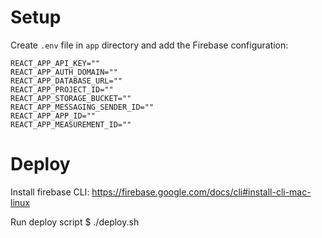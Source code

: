 # Setup

Create `.env` file in `app` directory and add the Firebase configuration:

```
REACT_APP_API_KEY=""
REACT_APP_AUTH_DOMAIN=""
REACT_APP_DATABASE_URL=""
REACT_APP_PROJECT_ID=""
REACT_APP_STORAGE_BUCKET=""
REACT_APP_MESSAGING_SENDER_ID=""
REACT_APP_APP_ID=""
REACT_APP_MEASUREMENT_ID=""
```

# Deploy

Install firebase CLI:
https://firebase.google.com/docs/cli#install-cli-mac-linux

Run deploy script
$ ./deploy.sh